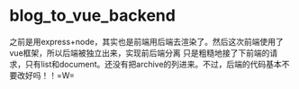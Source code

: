# blog_to_vue_backend
之前是用express+node，其实也是前端用后端去渲染了。然后这次前端使用了vue框架，所以后端被独立出来，实现前后端分离
只是粗糙地接了下前端的请求，只有list和document。还没有把archive的列进来。不过，后端的代码基本不要改好吗！！=W=
